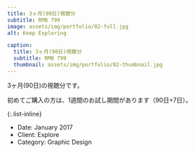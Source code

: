 ```yaml
---
title: 3ヶ月(90日)視聴分
subtitle: RMB 799
image: assets/img/portfolio/02-full.jpg
alt: Keep Exploring

caption:
  title: 3ヶ月(90日)視聴分
  subtitle: RMB 799
  thumbnail: assets/img/portfolio/02-thumbnail.jpg
---
```

3ヶ月(90日)の視聴分です。

初めてご購入の方は、1週間のお試し期間があります（90日+7日）。

{:.list-inline}
- Date: January 2017
- Client: Explore
- Category: Graphic Design
